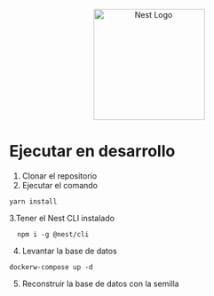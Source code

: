 <p align="center">
  <a href="http://nestjs.com/" target="blank"><img src="https://nestjs.com/img/logo-small.svg" width="200" alt="Nest Logo" /></a>
</p>

# Ejecutar en desarrollo

1. Clonar el repositorio
2. Ejecutar el comando

```
yarn install
```

3.Tener el Nest CLI instalado

```
  npm i -g @nest/cli
```

4. Levantar la base de datos

```
dockerw-compose up -d
```

5. Reconstruir la base de datos con la semilla

